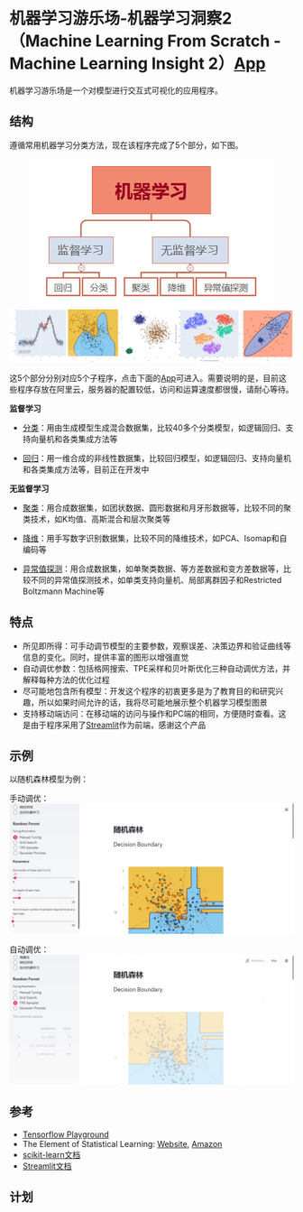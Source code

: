 # 机器学习游乐场-机器学习洞察2 （Machine Learning From Scratch - Machine Learning Insight 2）[App](http://39.98.239.104:8504/)
机器学习游乐场是一个对模型进行交互式可视化的应用程序。

## 结构
遵循常用机器学习分类方法，现在该程序完成了5个部分，如下图。

<p align="center">
<kbd><img title="分类" src="https://github.com/TaiChiTiger/machine-learning-playground/blob/master/images/types_of_ml.jpg"></kbd><br/>
<kbd><img title="分类" src="https://github.com/TaiChiTiger/machine-learning-playground/blob/master/images/ml_tasks.jpg"></kbd><br/>
</p>

这5个部分分别对应5个子程序，点击下面的[App](http://39.98.239.104:8504/)可进入。需要说明的是，目前这些程序存放在阿里云，服务器的配置较低，访问和运算速度都很慢，请耐心等待。

**监督学习**

- [分类](https://github.com/TaiChiTiger/machine-learning-playground/tree/master/classification)：用由生成模型生成混合数据集，比较40多个分类模型，如逻辑回归、支持向量机和各类集成方法等

- [回归](https://github.com/TaiChiTiger/machine-learning-playground/tree/master/regression)：用一维合成的非线性数据集，比较回归模型，如逻辑回归、支持向量机和各类集成方法等，目前正在开发中

**无监督学习**

- [聚类](https://github.com/TaiChiTiger/machine-learning-playground/tree/master/clustering)：用合成数据集，如团状数据、圆形数据和月牙形数据等，比较不同的聚类技术，如K均值、高斯混合和层次聚类等

- [降维](https://github.com/TaiChiTiger/machine-learning-playgrounds/tree/master/dimensionality-reduction)：用手写数字识别数据集，比较不同的降维技术，如PCA、Isomap和自编码等

- [异常值探测](https://github.com/TaiChiTiger/machine-learning-playground/tree/master/outlier-detection)：用合成数据集，如单聚类数据、等方差数据和变方差数据等，比较不同的异常值探测技术，如单类支持向量机、局部离群因子和Restricted Boltzmann Machine等

## 特点
- 所见即所得：可手动调节模型的主要参数，观察误差、决策边界和验证曲线等信息的变化。同时，提供丰富的图形以增强直觉
- 自动调优参数：包括格网搜索、TPE采样和贝叶斯优化三种自动调优方法，并解释每种方法的优化过程
- 尽可能地包含所有模型：开发这个程序的初衷更多是为了教育目的和研究兴趣，所以如果时间允许的话，我将尽可能地展示整个机器学习模型图景
- 支持移动端访问：在移动端的访问与操作和PC端的相同，方便随时查看。这是由于程序采用了[Streamlit](https://www.streamlit.io/)作为前端，感谢这个产品
## 示例
以随机森林模型为例：

手动调优：
<kbd><img title="例子" src="https://github.com/TaiChiTiger/machine-learning-playground/blob/master/images/manual_tuning.gif"></kbd><br/>

自动调优：
<kbd><img title="例子" src="https://github.com/TaiChiTiger/machine-learning-playground/blob/master/images/automatic-tuning.gif"></kbd><br/>

## 参考
- [Tensorflow Playground](http://playground.tensorflow.org/)
- The Element of Statistical Learning: [Website](https://web.stanford.edu/~hastie/ElemStatLearn/), [Amazon](https://www.amazon.com/-/zh/Elements-Statistical-Learning-Prediction-Statistics/dp/0387848576/ref=sr_1_1?__mk_zh_CN=%E4%BA%9A%E9%A9%AC%E9%80%8A%E7%BD%91%E7%AB%99&dchild=1&keywords=The+Element+of+Statistical+Learning&qid=1597809496&sr=8-1)
- [scikit-learn文档](https://scikit-learn.org/stable/user_guide.html)
- [Streamlit文档](https://docs.streamlit.io/en/stable/)
## 计划
